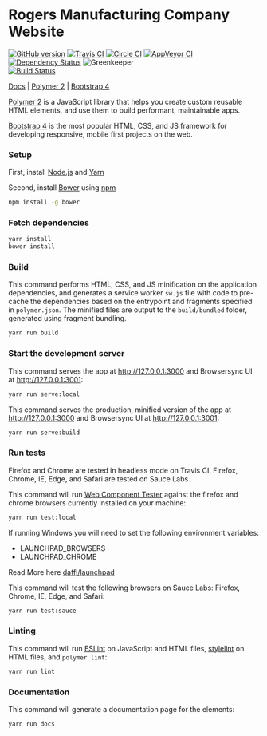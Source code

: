 # Rogers Manufacturing Company Website

[![GitHub version](https://badge.fury.io/gh/patkub%2Frmc1891-site.svg)](https://badge.fury.io/gh/patkub%2Frmc1891-site)
[![Travis CI](https://travis-ci.org/patkub/rmc1891-site.svg?branch=master)](https://travis-ci.org/patkub/rmc1891-site)
[![Circle CI](https://circleci.com/gh/patkub/rmc1891-site.svg?style=shield&circle-token=de28773432748e5c69215e589d0d1f18eb46491a)](https://circleci.com/gh/patkub/rmc1891-site)
[![AppVeyor CI](https://ci.appveyor.com/api/projects/status/github/patkub/rmc1891-site?branch=master&svg=true)](https://ci.appveyor.com/project/patkub/rmc1891-site)
[![Dependency Status](https://david-dm.org/patkub/rmc1891-site/dev-status.svg)](https://david-dm.org/patkub/rmc1891-site?type=dev)
![Greenkeeper](https://badges.greenkeeper.io/patkub/rmc1891-site.svg)  
[![Build Status](https://saucelabs.com/browser-matrix/rmc1891-site.svg)](https://saucelabs.com/u/rmc1891-site)

[Docs](https://patkub.github.io/rmc1891-site/) | [Polymer 2](https://www.polymer-project.org/) | [Bootstrap 4](http://getbootstrap.com/)

[Polymer 2](https://www.polymer-project.org/) is a JavaScript library that helps you create custom reusable HTML elements, and use them to build performant, maintainable apps.

[Bootstrap 4](http://getbootstrap.com/) is the most popular HTML, CSS, and JS framework for developing responsive, mobile first projects on the web.

### Setup

First, install [Node.js](https://nodejs.org/en/download) and [Yarn](https://yarnpkg.com/lang/en/docs/install)

Second, install [Bower](https://bower.io/) using [npm](https://www.npmjs.com)

```sh
npm install -g bower
```

### Fetch dependencies

```sh
yarn install
bower install
```

### Build

This command performs HTML, CSS, and JS minification on the application
dependencies, and generates a service worker `sw.js` file with code to pre-cache the
dependencies based on the entrypoint and fragments specified in `polymer.json`.
The minified files are output to the `build/bundled` folder,
generated using fragment bundling.

```sh
yarn run build
```

### Start the development server

This command serves the app at http://127.0.0.1:3000 and Browsersync UI at
http://127.0.0.1:3001:

```sh
yarn run serve:local
```

This command serves the production, minified version of the app at
http://127.0.0.1:3000 and Browsersync UI at http://127.0.0.1:3001:

```sh
yarn run serve:build
```

### Run tests

Firefox and Chrome are tested in headless mode on Travis CI. Firefox, Chrome,
IE, Edge, and Safari are tested on Sauce Labs.

This command will run [Web Component Tester](https://github.com/Polymer/web-component-tester)
against the firefox and chrome browsers currently installed on your machine:

```sh
yarn run test:local
```

If running Windows you will need to set the following environment variables:

- LAUNCHPAD_BROWSERS
- LAUNCHPAD_CHROME

Read More here [daffl/launchpad](https://github.com/daffl/launchpad#environment-variables-impacting-local-browsers-detection)

This command will test the following browsers on Sauce Labs: Firefox, Chrome,
IE, Edge, and Safari:

```sh
yarn run test:sauce
```

### Linting

This command will run [ESLint](http://eslint.org/) on JavaScript and HTML files,
[stylelint](https://stylelint.io/) on HTML files, and `polymer lint`:

```sh
yarn run lint
```

### Documentation

This command will generate a documentation page for the elements:

```sh
yarn run docs
```
